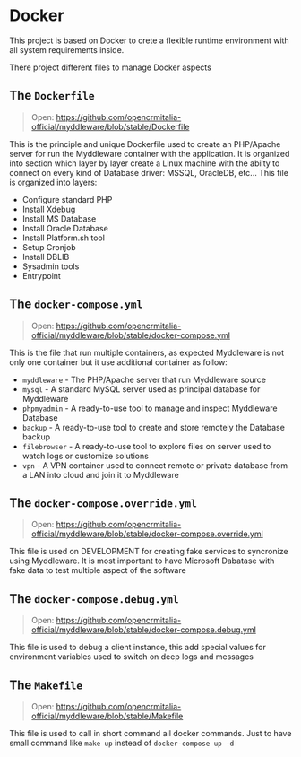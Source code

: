 # Docker 

This project is based on Docker to crete a flexible runtime environment with all system requirements inside.

There project different files to manage Docker aspects

## The `Dockerfile`

> Open: <https://github.com/opencrmitalia-official/myddleware/blob/stable/Dockerfile>

This is the principle and unique Dockerfile used to create an PHP/Apache server for run the Myddleware container with the application.
It is organized into section which layer by layer create a Linux machine with the abilty to connect on every kind of Database driver: MSSQL, OracleDB, etc...
This file is organized into layers:

- Configure standard PHP
- Install Xdebug
- Install MS Database
- Install Oracle Database
- Install Platform.sh tool
- Setup Cronjob
- Install DBLIB
- Sysadmin tools
- Entrypoint

## The `docker-compose.yml`

> Open: <https://github.com/opencrmitalia-official/myddleware/blob/stable/docker-compose.yml>

This is the file that run multiple containers, as expected Myddleware is not only one container but it use additional container as follow:

- `myddleware` - The PHP/Apache server that run Myddleware source
- `mysql` - A standard MySQL server used as principal database for Myddleware
- `phpmyadmin` - A ready-to-use tool to manage and inspect Myddleware Database
- `backup` - A ready-to-use tool to create and store remotely the Database backup
- `filebrowser` - A ready-to-use tool to explore files on server used to watch logs or customize solutions
- `vpn` - A VPN container used to connect remote or private database from a LAN into cloud and join it to Myddleware

## The `docker-compose.override.yml`

> Open: <https://github.com/opencrmitalia-official/myddleware/blob/stable/docker-compose.override.yml>

This file is used on DEVELOPMENT for creating fake services to syncronize using Myddleware. 
It is most important to have Microsoft Dabatase with fake data to test multiple aspect of the software

## The `docker-compose.debug.yml`

> Open: <https://github.com/opencrmitalia-official/myddleware/blob/stable/docker-compose.debug.yml>

This file is used to debug a client instance, this add special values for environment variables used to switch on deep logs and messages

## The `Makefile`

> Open: <https://github.com/opencrmitalia-official/myddleware/blob/stable/Makefile>

This file is used to call in short command all docker commands. Just to have small command like `make up` instead of `docker-compose up -d`
